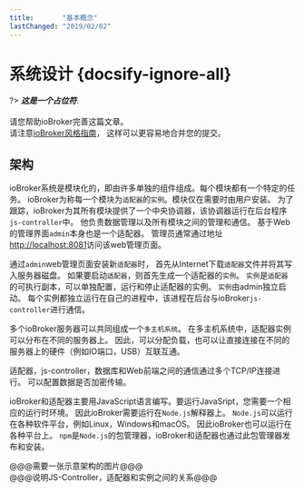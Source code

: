 ```yaml
---
title:       "基本概念"
lastChanged: "2019/02/02"
---
```


# 系统设计 {docsify-ignore-all}

?> ***这是一个占位符***.
   <br><br>
   请您帮助ioBroker完善这篇文章。  
   请注意[ioBroker风格指南][]，
   这样可以更容易地合并您的提交。

## 架构

ioBroker系统是模块化的，即由许多单独的组件组成。每个模块都有一个特定的任务。
ioBroker为称每一个模块为`适配器`的`实例`。模块仅在需要时由用户安装。
为了跟踪，ioBroker为其所有模块提供了一个中央协调器，该协调器运行在后台程序`js-controller`中。
他负责数据管理以及所有模块之间的管理和通信。
基于Web的管理界面`admin`本身也是一个适配器。
管理员通常通过地址[http://localhost:8081][]访问该web管理页面。

通过`admin`web管理页面安装新`适配器`时，
首先从Internet下载`适配器`文件并将其写入服务器磁盘。
如果要启动`适配器`，则首先生成一个适配器的`实例`。
`实例`是`适配器`的可执行副本，可以单独配置，运行和停止适配器的实例。
`实例`由admin独立启动。
每个实例都独立运行在自己的进程中，该进程在后台与ioBroker`js-controller`进行通信。

多个ioBroker服务器可以共同组成一个`多主机系统`。
在多主机系统中，适配器实例可以分布在不同的服务器上。
因此，可以分配负载，也可以让直接连接在不同的服务器上的硬件（例如IO端口，USB）互联互通。

适配器，js-controller，数据库和Web前端之间的通信通过多个TCP/IP连接进行。
可以配置数据是否加密传输。

ioBroker和适配器主要用JavaScript语言编写。要运行JavaSript，您需要一个相应的运行时环境。
因此ioBroker需要运行在`Node.js`解释器上。
`Node.js`可以运行在各种软件平台，例如Linux，Windows和macOS。
因此ioBroker也可以运行在各种平台上。
`npm`是`Node.js`的包管理器，ioBroker和适配器也通过此包管理器发布和安装。

@@@需要一张示意架构的图片@@@  
@@@说明JS-Controller，适配器和实例之间的关系@@@

[ioBroker风格指南]: _zh-cn/community/styleguidedoc
[http://localhost:8081]: http://localhost:8081
